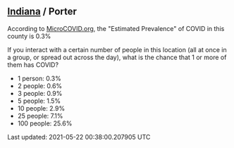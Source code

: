 
## [Indiana](/united-states/indiana) / Porter

According to [MicroCOVID.org](http://microcovid.org),
the "Estimated Prevalence" of COVID in this county is 0.3%

If you interact with a certain number of people in this location
(all at once in a group, or spread out across the day), what is the chance that
1 or more of them has COVID?

- 1 person: 0.3%
- 2 people: 0.6%
- 3 people: 0.9%
- 5 people: 1.5%
- 10 people: 2.9%
- 25 people: 7.1%
- 100 people: 25.6%

Last updated: 2021-05-22 00:38:00.207905 UTC
